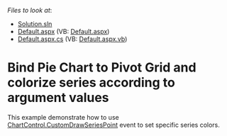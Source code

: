 <!-- default file list -->
*Files to look at*:

* [Solution.sln](./CS/Solution.sln)
* [Default.aspx](./CS/WebSite/Default.aspx) (VB: [Default.aspx](./VB/WebSite/Default.aspx))
* [Default.aspx.cs](./CS/WebSite/Default.aspx.cs) (VB: [Default.aspx.vb](./VB/WebSite/Default.aspx.vb))
<!-- default file list end -->
# Bind Pie Chart to Pivot Grid and colorize series according to argument values


<p>This example demonstrate how to use <a href="http://documentation.devexpress.com/#XtraCharts/DevExpressXtraChartsChartControl_CustomDrawSeriesPointtopic">ChartControl.CustomDrawSeriesPoint</a> event to set specific series colors.</p>

<br/>


